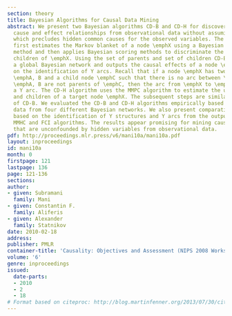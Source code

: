 ```yaml
---
section: theory
title: Bayesian Algorithms for Causal Data Mining
abstract: We present two Bayesian algorithms CD-B and CD-H for discovering unconfounded
  cause and effect relationships from observational data without assuming causal sufficiency
  which precludes hidden common causes for the observed variables. The CD-B algorithm
  first estimates the Markov blanket of a node \emphX using a Bayesian greedy search
  method and then applies Bayesian scoring methods to discriminate the parents and
  children of \emphX. Using the set of parents and set of children CD-B constructs
  a global Bayesian network and outputs the causal effects of a node \emphX based
  on the identification of Y arcs. Recall that if a node \emphX has two parent nodes
  \emphA, B and a child node \emphC such that there is no arc between \emphA, B and
  \emphA, B are not parents of \emphC, then the arc from \emphX to \emphC is called
  a Y arc. The CD-H algorithm uses the MMPC algorithm to estimate the union of parents
  and children of a target node \emphX. The subsequent steps are similar to those
  of CD-B. We evaluated the CD-B and CD-H algorithms empirically based on simulated
  data from four different Bayesian networks. We also present comparative results
  based on the identification of Y structures and Y arcs from the output of the PC,
  MMHC and FCI algorithms. The results appear promising for mining causal relationships
  that are unconfounded by hidden variables from observational data.
pdf: http://proceedings.mlr.press/v6/mani10a/mani10a.pdf
layout: inproceedings
id: mani10a
month: 0
firstpage: 121
lastpage: 136
page: 121-136
sections: 
author:
- given: Subramani
  family: Mani
- given: Constantin F.
  family: Aliferis
- given: Alexander
  family: Statnikov
date: 2010-02-18
address: 
publisher: PMLR
container-title: 'Causality: Objectives and Assessment (NIPS 2008 Workshop)'
volume: '6'
genre: inproceedings
issued:
  date-parts:
  - 2010
  - 2
  - 18
# Format based on citeproc: http://blog.martinfenner.org/2013/07/30/citeproc-yaml-for-bibliographies/
---
```

